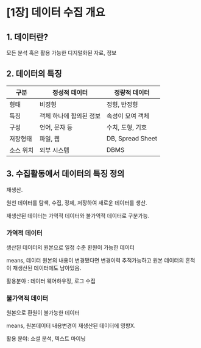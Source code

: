# [1장] 데이터 수집 개요

## 1. 데이터란?

모든 분석 혹은 활용 가능한 디지털화된 자료, 정보

## 2. 데이터의 특징

| 구분      | 정성적 데이터           | 정량적 데이터    |
| --------- | ----------------------- | ---------------- |
| 형태      | 비정형                  | 정형, 반정형     |
| 특징      | 객체 하나에 함의된 정보 | 속성이 모여 객체 |
| 구성      | 언어, 문자 등           | 수치, 도형, 기호 |
| 저장형태  | 파일, 웹                | DB, Spread Sheet |
| 소스 위치 | 외부 시스템             | DBMS             |

## 3. 수집활동에서 데이터의 특징 정의

재생산.

원천 데이터를 탐색, 수집, 정제, 저장하여 새로운 데이터를 생산.

재생산된 데이터는 가역적 데이터와 불가역적 데이터로 구분가능.

### 가역적 데이터

생산된 데이터의 원본으로 일정 수준 환원이 가능한 데이터

means, 데이터 원본의 내용이 변경됐다면 변경이력 추적가능하고 원본 데이터의 흔적이 재생산된 데이터에도 남아있음.

활용분야 : 데이터 웨어하우징, 로그 수집

### 불가역적 데이터

원본으로 환원이 불가능한 데이터

means, 원본데이터 내용변경이 재생산된 데이터에 영향X.

활용 분야: 소셜 분석, 텍스트 마이닝

##